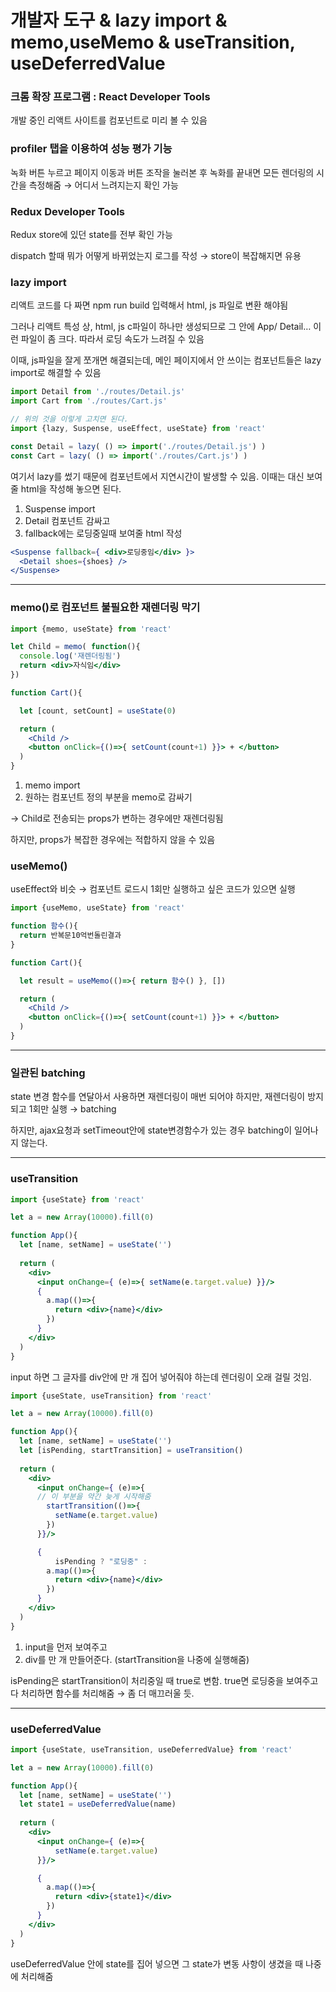 # 개발자 도구 & lazy import & memo,useMemo & useTransition, useDeferredValue

### 크롬 확장 프로그램 : React Developer Tools

개발 중인 리액트 사이트를 컴포넌트로 미리 볼 수 있음

### profiler 탭을 이용하여 성능 평가 기능

녹화 버튼 누르고 페이지 이동과 버튼 조작을 눌러본 후 녹화를 끝내면 모든 렌더링의 시간을 측정해줌 → 어디서 느려지는지 확인 가능

### Redux Developer Tools

Redux store에 있던 state를 전부 확인 가능

dispatch 할때 뭐가 어떻게 바뀌었는지 로그를 작성 → store이 복잡해지면 유용

### lazy import

리액트 코드를 다 짜면 npm run build 입력해서 html, js 파일로 변환 해야됨

그러나 리액트 특성 상, html, js c파일이 하나만 생성되므로 그 안에 App/ Detail… 이런 파일이 좀 크다. 따라서 로딩 속도가 느려질 수 있음 

이때, js파일을 잘게 쪼개면 해결되는데, 메인 페이지에서 안 쓰이는 컴포넌트들은 lazy import로 해결할 수 있음

```jsx
import Detail from './routes/Detail.js'
import Cart from './routes/Cart.js'

// 위의 것을 이렇게 고치면 된다.
import {lazy, Suspense, useEffect, useState} from 'react'

const Detail = lazy( () => import('./routes/Detail.js') )
const Cart = lazy( () => import('./routes/Cart.js') )
```

여기서 lazy를 썼기 때문에 컴포넌트에서 지연시간이 발생할 수 있음. 이때는 대신 보여줄 html을 작성해 놓으면 된다.

1. Suspense import
2. Detail 컴포넌트 감싸고
3. fallback에는 로딩중일때 보여줄 html 작성

```jsx
<Suspense fallback={ <div>로딩중임</div> }>
  <Detail shoes={shoes} />
</Suspense>
```

---

### memo()로 컴포넌트 불필요한 재렌더링 막기

```jsx
import {memo, useState} from 'react'

let Child = memo( function(){
  console.log('재렌더링됨')
  return <div>자식임</div>
})

function Cart(){ 

  let [count, setCount] = useState(0)

  return (
    <Child />
    <button onClick={()=>{ setCount(count+1) }}> + </button>
  )
}
```

1. memo import
2. 원하는 컴포넌트 정의 부분을 memo로 감싸기

→ Child로 전송되는 props가 변하는 경우에만 재렌더링됨

하지만, props가 복잡한 경우에는 적합하지 않을 수 있음

### useMemo()

useEffect와 비슷 → 컴포넌트 로드시 1회만 실행하고 싶은 코드가 있으면 실행

```jsx
import {useMemo, useState} from 'react'

function 함수(){
  return 반복문10억번돌린결과
}

function Cart(){ 

  let result = useMemo(()=>{ return 함수() }, [])

  return (
    <Child />
    <button onClick={()=>{ setCount(count+1) }}> + </button>
  )
}
```

---

### 일관된 batching

state 변경 함수를 연달아서 사용하면 재렌더링이 매번 되어야 하지만, 재렌더링이 방지되고 1회만 실행 → batching

하지만, ajax요청과 setTimeout안에 state변경함수가 있는 경우 batching이 일어나지 않는다.

---

### useTransition

```jsx
import {useState} from 'react'

let a = new Array(10000).fill(0)

function App(){
  let [name, setName] = useState('')
  
  return (
    <div>
      <input onChange={ (e)=>{ setName(e.target.value) }}/>
      {
        a.map(()=>{
          return <div>{name}</div>
        })
      }
    </div>
  )
}
```

input 하면 그 글자를 div안에 만 개 집어 넣어줘야 하는데 렌더링이 오래 걸릴 것임.

```jsx
import {useState, useTransition} from 'react'

let a = new Array(10000).fill(0)

function App(){
  let [name, setName] = useState('')
  let [isPending, startTransition] = useTransition()
  
  return (
    <div>
      <input onChange={ (e)=>{ 
      // 이 부분을 약간 늦게 시작해줌
        startTransition(()=>{
          setName(e.target.value) 
        })
      }}/>

      {
	      isPending ? "로딩중" :
        a.map(()=>{
          return <div>{name}</div>
        })
      }
    </div>
  )
}
```

1. input을 먼저 보여주고
2. div를 만 개 만들어준다. (startTransition을 나중에 실행해줌)

isPending은 startTransition이 처리중일 때 true로 변함. true면 로딩중을 보여주고 다 처리하면 함수를 처리해줌  → 좀 더 매끄러울 듯.

---

### useDeferredValue

```jsx
import {useState, useTransition, useDeferredValue} from 'react'

let a = new Array(10000).fill(0)

function App(){
  let [name, setName] = useState('')
  let state1 = useDeferredValue(name)
  
  return (
    <div>
      <input onChange={ (e)=>{ 
          setName(e.target.value) 
      }}/>

      {
        a.map(()=>{
          return <div>{state1}</div>
        })
      }
    </div>
  )
}
```

useDeferredValue 안에 state를 집어 넣으면 그 state가 변동 사항이 생겼을 때 나중에 처리해줌